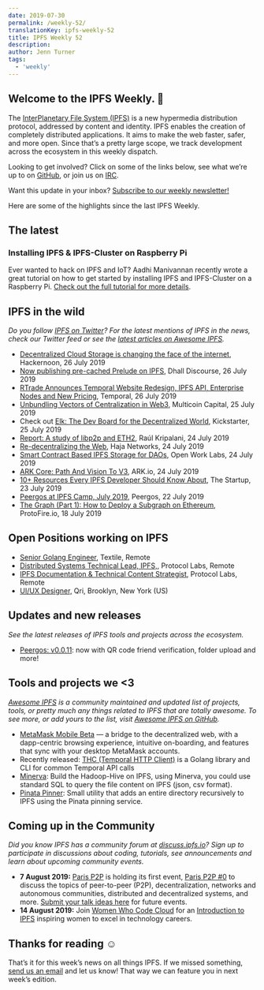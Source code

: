 ```yaml
---
date: 2019-07-30
permalink: /weekly-52/
translationKey: ipfs-weekly-52
title: IPFS Weekly 52
description:
author: Jenn Turner
tags:
  - 'weekly'
---
```


## Welcome to the IPFS Weekly. 👋

The [InterPlanetary File System (IPFS)](https://ipfs.io/) is a new hypermedia distribution protocol, addressed by content and identity. IPFS enables the creation of completely distributed applications. It aims to make the web faster, safer, and more open. Since that’s a pretty large scope, we track development across the ecosystem in this weekly dispatch.

Looking to get involved? Click on some of the links below, see what we’re up to on [GitHub](https://github.com/ipfs), or join us on [IRC](https://riot.im/app/#/room/#ipfs:matrix.org).

Want this update in your inbox? [Subscribe to our weekly newsletter!](http://eepurl.com/gL2Pi5)

Here are some of the highlights since the last IPFS Weekly.

## The latest

### Installing IPFS & IPFS-Cluster on Raspberry Pi

Ever wanted to hack on IPFS and IoT? Aadhi Manivannan recently wrote a great tutorial on how to get started by installing IPFS and IPFS-Cluster on a Raspberry Pi. [Check out the full tutorial for more details](https://aadhi.rocks/installing-ipfs-ipfs-cluster-on-raspberry-pi/).

## IPFS in the wild

_Do you follow [IPFS on Twitter](https://twitter.com/IPFSbot)? For the latest mentions of IPFS in the news, check our Twitter feed or see the [latest articles on Awesome IPFS](https://awesome.ipfs.io/articles/)._

- [Decentralized Cloud Storage is changing the face of the internet](https://hackernoon.com/decentralized-cloud-storage-how-it-will-change-the-face-of-the-internet-22-np1f2349h), Hackernoon, 26 July 2019
- [Now publishing pre-cached Prelude on IPFS](https://discourse.dhall-lang.org/t/now-publishing-pre-cached-prelude-on-ipfs/52), Dhall Discourse, 26 July 2019
- [RTrade Announces Temporal Website Redesign, IPFS API, Enterprise Nodes and New Pricing](https://medium.com/temporal-cloud/rtrade-announces-temporal-website-redesign-ipfs-api-enterprise-nodes-and-new-pricing-c0b1fe8a83a), Temporal, 26 July 2019
- [Unbundling Vectors of Centralization in Web3](https://multicoin.capital/2019/07/25/unbundling-vectors-of-centralization-in-web3/), Multicoin Capital, 25 July 2019
- Check out [Elk: The Dev Board for the Decentralized World](https://www.kickstarter.com/projects/233173198/elk-the-dev-board-for-the-decentralized-world), Kickstarter, 25 July 2019
- [Report: A study of libp2p and ETH2](https://discuss.libp2p.io/t/report-a-study-of-libp2p-and-eth2/229), Raúl Kripalani, 24 July 2019
- [Re-decentralizing the Web](https://medium.com/@hajanetworks/re-decentralizing-the-web-54678a1e4848), Haja Networks, 24 July 2019
- [Smart Contract Based IPFS Storage for DAOs](https://medium.com/open-work-labs/smart-contract-based-ipfs-storage-for-daos-39c145f3042d), Open Work Labs, 24 July 2019
- [ARK Core: Path And Vision To V3](https://blog.ark.io/ark-core-path-and-vision-to-v3-7a8bc3338d5a), ARK.io, 24 July 2019
- [10+ Resources Every IPFS Developer Should Know About](https://medium.com/swlh/10-resources-to-get-started-with-ipfs-5f429dc8a841), The Startup, 23 July 2019
- [Peergos at IPFS Camp, July 2019](https://peergos.org/blog#ipfs_camp_new_features_july_2019_), Peergos, 22 July 2019
- [The Graph (Part 1): How to Deploy a Subgraph on Ethereum](https://medium.com/protofire-blog/the-graph-part-1-how-to-deploy-a-subgraph-on-ethereum-71e2d8094e1a), ProtoFire.io, 18 July 2019

## Open Positions working on IPFS

- [Senior Golang Engineer](https://www.golangprojects.com/golang-go-job-def-Senior-Golang-Engineer-Remote-Textile.html), Textile, Remote
- [Distributed Systems Technical Lead, IPFS,](https://jobs.lever.co/protocol/9283f9b0-de64-4e1f-a221-5d02b0202198), Protocol Labs, Remote
- [IPFS Documentation & Technical Content Strategist,](https://jobs.lever.co/protocol/e7db2c84-afd7-44a4-9a27-449c751d8289) Protocol Labs, Remote
- [UI/UX Designer,](https://www.linkedin.com/jobs/view/1335924519/) Qri, Brooklyn, New York (US)

## Updates and new releases

_See the latest releases of IPFS tools and projects across the ecosystem._

- [Peergos: v0.0.11](https://alpha.peergos.net/public/peergos/releases/v0.0.11): now with QR code friend verification, folder upload and more!

## Tools and projects we <3

_[Awesome IPFS](https://awesome.ipfs.io/) is a community maintained and updated list of projects, tools, or pretty much any things related to IPFS that are totally awesome. To see more, or add yours to the list, visit [Awesome IPFS on GitHub](https://github.com/ipfs/awesome-ipfs)._

- [MetaMask Mobile Beta](https://medium.com/metamask/metamask-mobile-public-beta-a-feature-guide-and-walkthrough-9d01de7190ae) — a bridge to the decentralized web, with a dapp-centric browsing experience, intuitive on-boarding, and features that sync with your desktop MetaMask accounts.
- Recently released: [THC (Temporal HTTP Client)](https://github.com/RTradeLtd/thc#examples) is a Golang library and CLI for common Temporal API calls
- [Minerva](https://discuss.ipfs.io/t/minerva-build-the-hadoop-hive-on-ipfs/5832): Build the Hadoop-Hive on IPFS, using Minerva, you could use standard SQL to query the file content on IPFS (json, csv format).
- [Pinata Pinner](https://github.com/ItalyPaleAle/pinatapinner): Small utility that adds an entire directory recursively to IPFS using the Pinata pinning service.

## Coming up in the Community

_Did you know IPFS has a community forum at [discuss.ipfs.io](https://discuss.ipfs.io/)? Sign up to participate in discussions about coding, tutorials, see announcements and learn about upcoming community events._

- **7 August 2019:** [Paris P2P](https://p2p.paris/en/) is holding its first event, [Paris P2P #0](https://www.meetup.com/Paris-P2P/events/263089573/) to discuss the topics of peer-to-peer (P2P), decentralization, networks and autonomous communities, distributed and decentralized systems, and more. [Submit your talk ideas here](https://p2p.paris/en/) for future events.
- **14 August 2019:** Join [Women Who Code Cloud](https://www.womenwhocode.com/cloud/events) for an [Introduction to IPFS](https://zoom.us/webinar/register/WN_jnKnkxjJR3OOxf3kPa7Xfg) inspiring women to excel in technology careers.

## Thanks for reading ☺️

That’s it for this week’s news on all things IPFS. If we missed something, [send us an email](mailto:newsletter@ipfs.io) and let us know! That way we can feature you in next week’s edition.
